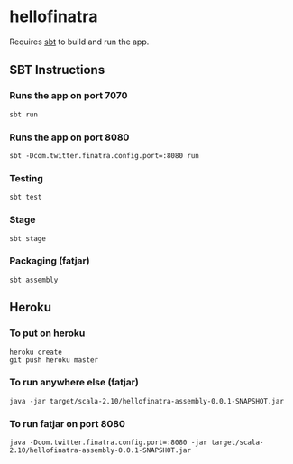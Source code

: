 # hellofinatra

Requires [sbt](http://www.scala-sbt.org/release/docs/Getting-Started/Setup.html) to build and run the app.

## SBT Instructions

### Runs the app on port 7070

    sbt run

### Runs the app on port 8080

    sbt -Dcom.twitter.finatra.config.port=:8080 run

### Testing

    sbt test

### Stage

    sbt stage

### Packaging (fatjar)

    sbt assembly

## Heroku

### To put on heroku

    heroku create
    git push heroku master

### To run anywhere else (fatjar)

    java -jar target/scala-2.10/hellofinatra-assembly-0.0.1-SNAPSHOT.jar

### To run fatjar on port 8080

    java -Dcom.twitter.finatra.config.port=:8080 -jar target/scala-2.10/hellofinatra-assembly-0.0.1-SNAPSHOT.jar
